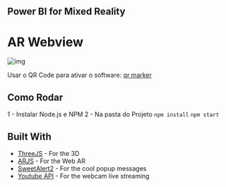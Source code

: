 ## Power BI for Mixed Reality

# AR Webview

![img](https://powerbicdn.azureedge.net/mediahandler/blog/media/PowerBI/blog/cef13dac-54e9-4d6a-9f84-5b972a14d384.gif)

Usar o QR Code para ativar o software: [qr marker](https://https://ibb.co/n8sNTgK)

## Como Rodar

1 - Instalar Node.js e NPM
2 - Na pasta do Projeto
``` npm install ```
``` npm start ```

## Built With

* [ThreeJS](http://threejs.org) - For the 3D
* [ARJS](https://github.com/jeromeetienne/AR.js/) - For the Web AR
* [SweetAlert2](https://sweetalert2.github.io/) - For the cool popup messages
* [Youtube API](https://developers.google.com/youtube/v3/) - For the webcam live streaming
